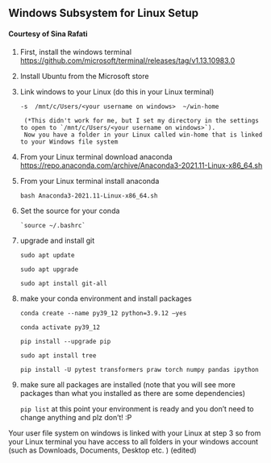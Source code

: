 ## Windows Subsystem for Linux Setup
#### Courtesy of Sina Rafati 

1. First, install the windows terminal
https://github.com/microsoft/terminal/releases/tag/v1.13.10983.0

2. Install Ubuntu from the Microsoft store

3. Link windows to your Linux (do this in your Linux terminal)

	`-s  /mnt/c/Users/<your username on windows>  ~/win-home` 

		(*This didn't work for me, but I set my directory in the settings to open to `/mnt/c/Users/<your username on windows>`).
		Now you have a folder in your Linux called win-home that is linked to your Windows file system


4. From your Linux terminal download anaconda
https://repo.anaconda.com/archive/Anaconda3-2021.11-Linux-x86_64.sh

5. From your Linux terminal install anaconda
          
	  `bash Anaconda3-2021.11-Linux-x86_64.sh`

6. Set the source for your conda

	   `source ~/.bashrc`

7. upgrade and install git

	`sudo apt update`

	`sudo apt upgrade`

	`sudo apt install git-all`

8. make your conda environment and install packages

	`conda create --name py39_12 python=3.9.12 –yes`

	`conda activate py39_12`

	`pip install --upgrade pip`

	`sudo apt install tree`

	`pip install -U pytest transformers praw torch numpy pandas ipython`

9. make sure all packages are installed (note that you will see more packages than what you installed as there are some dependencies)

	`pip list`
	at this point your environment is ready and you don’t need to change anything and plz don’t! :P


Your user file system on windows is linked with your Linux at step 3 so from your Linux terminal you have access to all folders in your windows account (such as Downloads, Documents, Desktop etc. ) (edited) 
